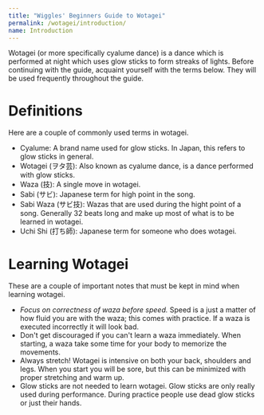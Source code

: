 ```yaml
---
title: "Wiggles' Beginners Guide to Wotagei"
permalink: /wotagei/introduction/
name: Introduction
---
```


Wotagei (or more specifically cyalume dance) is a dance which is performed at night which uses glow sticks to form streaks of lights.
Before continuing with the guide, acquaint yourself with the terms below. 
They will be used frequently throughout the guide.

# Definitions
Here are a couple of commonly used terms in wotagei. 
 + Cyalume: A brand name used for glow sticks. In Japan, this refers to glow sticks in general.
 + Wotagei (ヲタ芸): Also known as cyalume dance, is a dance performed with glow sticks.
 + Waza (技): A single move in wotagei.
 + Sabi (サビ): Japanese term for high point in the song.
 + Sabi Waza (サビ技): Wazas that are used during the hight point of a song. Generally 32 beats long and make up most of what is to be learned in wotagei.
 + Uchi Shi (打ち師): Japanese term for someone who does wotagei.

# Learning Wotagei
These are a couple of important notes that must be kept in mind when learning wotagei.
 + *Focus on correctness of waza before speed.* Speed is a just a matter of how fluid you are with the waza; this comes with practice. If a waza is executed incorrectly it will look bad.
 + Don't get discouraged if you can't learn a waza immediately. When starting, a waza take some time for your body to memorize the movements.
 + Always stretch! Wotagei is intensive on both your back, shoulders and legs. When you start you will be sore, but this can be minimized with proper stretching and warm up.
 + Glow sticks are not needed to learn wotagei. Glow sticks are only really used during performance. During practice people use dead glow sticks or just their hands.
